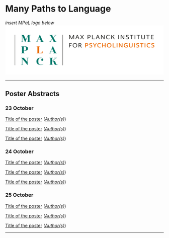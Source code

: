 # Many Paths to Language
 
*insert MPaL logo below* <!-- Also keep mpi logo? -->
![insert MPaL image here](./MPIfPL_logo_regular.png)

---

## Poster Abstracts

### 23 October
[Title of the poster](./poster-abstracts#title-of-poster-one-day-one) ([*Author(s)*](./mpal/authors))

[Title of the poster](./poster-abstracts#title-of-poster-two-day-one) ([*Author(s)*](./mpal/authors))

[Title of the poster](./poster-abstracts#title-of-poster-three-day-one) ([*Author(s)*](./mpal/authors))


### 24 October

[Title of the poster](./poster-abstracts#title-of-poster-one-day-two) ([*Author(s)*](./mpal/authors))

[Title of the poster](./poster-abstracts#title-of-poster-two-day-two) ([*Author(s)*](./mpal/authors))

[Title of the poster](./poster-abstracts#title-of-poster-three-day-two) ([*Author(s)*](./mpal/authors))


### 25 October

[Title of the poster](./poster-abstracts#title-of-poster-one-day-three) ([*Author(s)*](./mpal/authors))

[Title of the poster](./poster-abstracts#title-of-poster-two-day-three) ([*Author(s)*](./mpal/authors))

[Title of the poster](./poster-abstracts#title-of-poster-three-day-three) ([*Author(s)*](./mpal/authors))

---
